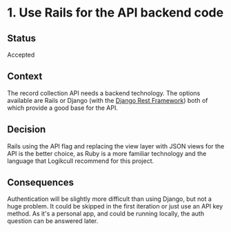 # 1. Use Rails for the API backend code

## Status
Accepted

## Context
The record collection API needs a backend technology. The options available are Rails or Django (with the [Django Rest Framework](https://www.django-rest-framework.org/)) both of which provide a good base for the API.

## Decision
Rails using the API flag and replacing the view layer with JSON views for the API is the better choice, as Ruby is a more familiar technology and the language that Logikcull recommend for this project.

## Consequences
Authentication will be slightly more difficult than using Django, but not a huge problem. It could be skipped in the first iteration or just use an API key method. As it's a personal app, and could be running locally, the auth question can be answered later.

